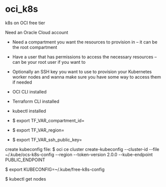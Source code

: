 # oci_k8s
k8s on OCI free tier

Need an Oracle Cloud account
- Need a compartment you want the resources to provision in – it can be the root compartment  

- Have a user that has permissions to access the necessary resources – can be your root user if you want to

- Optionally an SSH key you want to use to provision your Kubernetes worker nodes and wanna make sure you have some way to access them if needed

- OCI CLI installed

- Terraform CLI installed

- kubectl installed



- $ export TF_VAR_compartment_id=<your compartment ocid>
- $ export TF_VAR_region=<your region>
- $ export TF_VAR_ssh_public_key=<your public key>
  
create kubeconfig file:
$ oci ce cluster create-kubeconfig --cluster-id <cluster OCID> --file ~/.kube/ocs-k8s-config --region <region> --token-version 2.0.0 --kube-endpoint PUBLIC_ENDPOINT

$ export KUBECONFIG=~/.kube/free-k8s-config

$ kubectl get nodes  
